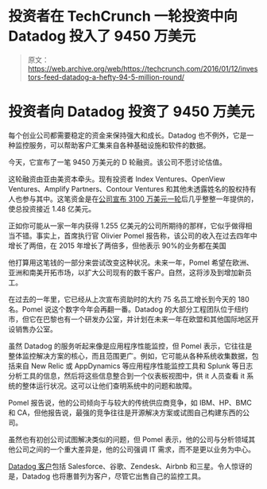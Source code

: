 # 投资者在 TechCrunch 一轮投资中向 Datadog 投入了 9450 万美元

> 原文：<https://web.archive.org/web/https://techcrunch.com/2016/01/12/investors-feed-datadog-a-hefty-94-5-million-round/>

# 投资者向 Datadog 投资了 9450 万美元

每个创业公司都需要稳定的资金来保持强大和成长。Datadog 也不例外，它是一种监控服务，可以帮助客户汇集来自各种基础设施和软件的数据。

今天，它宣布了一笔 9450 万美元的 D 轮融资。该公司不愿讨论估值。

这轮融资由亚由美资本牵头。现有投资者 Index Ventures、OpenView Ventures、Amplify Partners、Contour Ventures 和其他未透露姓名的股权持有人也参与其中。这笔资金是在[公司宣布 3100 万美元一轮](https://web.archive.org/web/20230130100805/https://techcrunch.com/2015/01/28/investors-thow-datadog-a-31m-bone/)后几乎整整一年提供的，使总投资接近 1.48 亿美元。

正如你可能从一家一年内获得 1.255 亿美元的公司所期待的那样，它似乎做得相当不错。事实上，首席执行官 Olivier Pomel 报告称，该公司的收入在过去四年中增长了两倍，在 2015 年增长了两倍多，但他表示 90%的业务都在美国

他打算用这笔钱的一部分来尝试改变这种状况。未来一年，Pomel 希望在欧洲、亚洲和南美开拓市场，以扩大公司现有的数千客户。自然，这将涉及到增加新员工。

在过去的一年里，它已经从上次宣布资助时的大约 75 名员工增长到今天的 180 名。Pomel 说这个数字今年会再翻一番。Datadog 的大部分工程团队位于纽约市，但它在巴黎也有一个研发办公室，并计划在未来一年在欧盟和其他国际地区开设销售办公室。

虽然 Datadog 的服务听起来像是应用程序性能监控，但 Pomel 表示，它往往是整体监控解决方案的核心，而且范围更广。例如，它可能从各种系统收集数据，包括来自 New Relic 或 AppDynamics 等应用程序性能监控工具和 Splunk 等日志分析工具的信息，然后将这些信息整合到一个仪表板视图中，供 it 人员查看 it 系统的整体运行状况。这可以让他们查明系统中的问题和故障。

Pomel 报告说，他的公司倾向于与较大的传统供应商竞争，如 IBM、HP、BMC 和 CA，但他报告说，最强的竞争往往是开源解决方案或试图自己构建东西的公司。

虽然也有初创公司试图解决类似的问题，但 Pomel 表示，他的公司与分析领域其他公司之间的一个重大差异是，他的公司强调 IT 需求，而不是更以业务为中心。

[Datadog 客户](https://web.archive.org/web/20230130100805/https://www.datadoghq.com/customers/)包括 Salesforce、谷歌、Zendesk、Airbnb 和三星。令人惊讶的是，Datadog 也将惠普列为客户，尽管它出售自己的监控工具。